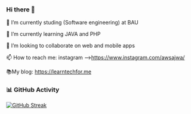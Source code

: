 ### Hi there 👋

🔭 I’m currently studing (Software engineering) at BAU

🌱 I’m currently learning JAVA and PHP

👯 I’m looking to collaborate on web and mobile apps

📫 How to reach me: instagram -->https://www.instagram.com/awsajwa/

📚My blog: https://learntechfor.me



<!--
**awsabu/awsabu** is a ✨ _special_ ✨ repository because its `README.md` (this file) appears on your GitHub profile.

Here are some ideas to get you started:

- 🔭 I’m currently working on ...
- 🌱 I’m currently learning ...
- 👯 I’m looking to collaborate on ...
- 🤔 I’m looking for help with ...
- 💬 Ask me about ...
- 📫 How to reach me: ...
- 😄 Pronouns: ...
- ⚡ Fun fact: ...
-->
### 📊 GitHub Activity
[![GitHub Streak](https://github-readme-streak-stats.herokuapp.com?user=Aws-Ajwa&theme=dark&date_format=j%20M%5B%20Y%5D)](https://git.io/streak-stats)
